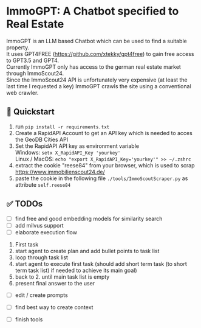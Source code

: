 # ImmoGPT: A Chatbot specified to Real Estate
ImmoGPT is an LLM based Chatbot which can be used to find a suitable property.  
It uses GPT4FREE (https://github.com/xtekky/gpt4free) to gain free access to GPT3.5 and GPT4.  
Currently ImmoGPT only has access to the german real estate market through ImmoScout24.  
Since the ImmoScout24 API is unfortunately very expensive (at least the last time I requested a key) ImmoGPT crawls the site using a conventional web crawler.


## 🚀 Quickstart
1. run  ``` pip install -r requirements.txt ```
2. Create a RapidAPI Account to get an API key which is needed to acces the GeoDB Cities API
3. Set the RapidAPI API key as environment variable  
 Windows: ``` setx X_RapidAPI_Key 'yourkey' ```  
 Linux / MacOS: ```echo "export X_RapidAPI_Key='yourkey'" >> ~/.zshrc```
4. extract the cookie "reese84" from your browser, which is used to scrap https://www.immobilienscout24.de/
5. paste the cookie in the following file ```./tools/ImmoScoutScraper.py``` as attribute ```self.reese84```



## ✅ TODOs
- [ ] find free and good embedding models for similarity search  
- [ ] add milvus support
- [ ] elaborate execution flow
1. First task
2. start agent to create plan and add bullet points to task list
3. loop through task list
4. start agent to execute first task (should add short term task (to short term task list) if needed to achieve its main goal)
5. back to 2. until main task list is empty
6. present final answer to the user
- [ ] edit / create prompts
- [ ] find best way to create context
- [ ] finish tools
 

